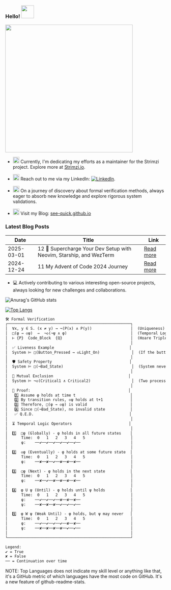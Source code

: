 ### Hello! <img src="https://user-images.githubusercontent.com/74038190/212257468-1e9a91f1-b626-4baa-b15d-5c385dfa7ed2.gif" width="40"/> 
<img src="https://user-images.githubusercontent.com/74038190/225813708-98b745f2-7d22-48cf-9150-083f1b00d6c9.gif" width="400"/>

- <img src="https://user-images.githubusercontent.com/74038190/216656967-625b2a52-e638-4c21-a8ae-180560386f96.gif" width="20"/> Currently, I'm dedicating my efforts as a maintainer for the Strimzi project. Explore more at [Strimzi.io](https://strimzi.io/).
- <img src="https://user-images.githubusercontent.com/74038190/235294012-0a55e343-37ad-4b0f-924f-c8431d9d2483.gif" width="20"/> Reach out to me via my LinkedIn: [![LinkedIn](https://img.shields.io/badge/LinkedIn-0077B5?style=flat&logo=LinkedIn&logoColor=white&link=https://www.linkedin.com/in/majkl-orsak/)](https://www.linkedin.com/in/majkl-orsak/).

- <img src="https://user-images.githubusercontent.com/74038190/216656971-9a208a88-e6ad-4b7a-88eb-c410e4cf0e00.gif" width="20"/> On a journey of discovery about formal verification methods, always eager to absorb new knowledge and explore rigorous system validations.
- <img src="https://user-images.githubusercontent.com/74038190/216122003-1c7d9078-357a-47f5-81c7-1c4f2552e143.png" width="20"/> Visit my Blog: [see-quick.github.io](https://see-quick.github.io/)

### Latest Blog Posts

| Date       | Title                                                                 | Link                                                           |
|------------|-----------------------------------------------------------------------|----------------------------------------------------------------|
| 2025-03-01 | 12 🚀 Supercharge Your Dev Setup with Neovim, Starship, and WezTerm   | [Read more](https://see-quick.github.io/posts/nvim-sharship-wezterm/) |
| 2024-12-24 | 11 My Advent of Code 2024 Journey                        | [Read more](https://see-quick.github.io/posts/advent-of-code-2024/) |

- 💻 Actively contributing to various interesting open-source projects, always looking for new challenges and collaborations.

![Anurag's GitHub stats](https://github-readme-stats.vercel.app/api?username=see-quick&show_icons=true&count_private=true&theme=tokyonight)

[![Top Langs](https://github-readme-stats.vercel.app/api/top-langs/?username=see-quick&theme=tokyonight&layout=compact&langs_count=10)](https://github.com/anuraghazra/github-readme-stats)

```markdown
🛠️ Formal Verification
┌──────────────────────────────────────────────────────┐
│  ∀x, y ∈ S. (x ≠ y) → ¬(P(x) ∧ P(y))                 │  (Uniqueness)
│  □(φ → ◇ψ)  →  ¬◇(¬ψ ∧ φ)                            │  (Temporal Logic)
│  ⊢ {P}  Code_Block  {Q}                              │  (Hoare Triple)
│                                                      │
│  ✅ Liveness Example                                 │
│  System ⊨ □(Button_Pressed → ◇Light_On)              │  (If the button is pressed, the light will turn on)
│                                                      │
│  🛡️ Safety Property                                  │
│  System ⊨ □(¬Bad_State)                              │  (System never reaches an invalid state)
│                                                      │
│  🔄 Mutual Exclusion                                 │
│  System ⊨ ¬◇(Critical1 ∧ Critical2)                  │  (Two processes can’t be critical at once)
│                                                      │
│  📜 Proof:                                           │
│   1️⃣ Assume φ holds at time t                        │
│   2️⃣ By transition rules, ◇ψ holds at t+1            │
│   3️⃣ Therefore, □(φ → ◇ψ) is valid                   │
│   4️⃣ Since □(¬Bad_State), no invalid state           │
│   ✅ Q.E.D.                                          │
│                                                      │
│  ⏳ Temporal Logic Operators                         │
│                                                      │
│  1️⃣  □φ (Globally) - φ holds in all future states    │
│      Time:  0   1   2   3   4   5                    │
│      φ:    ──✔──✔──✔──✔──✔──✔──                      │
│                                                      │
│  2️⃣  ◇φ (Eventually) - φ holds at some future state  │
│      Time:  0   1   2   3   4   5                    │
│      φ:    ──✘──✘──✔──✘──✘──✘──                      │
│                                                      │
│  3️⃣  ◯φ (Next) - φ holds in the next state           │
│      Time:  0   1   2   3   4   5                    │
│      φ:    ──✘──✔──✘──✘──✘──✘──                      │
│                                                      │
│  4️⃣  φ U ψ (Until) - φ holds until ψ holds           │
│      Time:  0   1   2   3   4   5                    │
│      φ:    ──✔──✔──✔──✘──✘──✘──                      │
│      ψ:    ──✘──✘──✘──✔──✔──✔──                      │
│                                                      │
│  5️⃣  φ W ψ (Weak Until) - φ holds, but ψ may never   │
│      Time:  0   1   2   3   4   5                    │
│      φ:    ──✔──✔──✔──✔──✘──✘──                      │
│      ψ:    ──✘──✘──✘──✘──✔──✔──                      │
│                                                      │
└──────────────────────────────────────────────────────┘

Legend:
✔ = True  
✘ = False  
── = Continuation over time  
```

NOTE: Top Languages does not indicate my skill level or anything like that, it's a GitHub metric of which languages have the most code on GitHub. It's a new feature of github-readme-stats.


